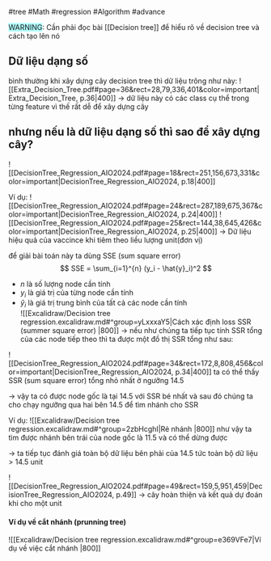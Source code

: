 #tree #Math #regression #Algorithm #advance 

<span style="background:#b1ffff">WARNING</span>: Cần phải đọc bài [[Decision tree]] để hiểu rõ về decision tree và cách tạo lên nó

## Dữ liệu dạng số
bình thường khi xây dựng cây decision tree thì dữ liệu trông như này:
![[Extra_Decision_Tree.pdf#page=36&rect=28,79,336,401&color=important|Extra_Decision_Tree, p.36|400]]
-> dữ liệu này có các class cụ thể trong từng feature vì thế rất dễ để xây dựng cây

## nhưng nếu là dữ liệu dạng số thì sao để xây dựng cây?

![[DecisionTree_Regression_AIO2024.pdf#page=18&rect=251,156,673,331&color=important|DecisionTree_Regression_AIO2024, p.18|400]]

Ví dụ:
![[DecisionTree_Regression_AIO2024.pdf#page=24&rect=287,189,675,367&color=important|DecisionTree_Regression_AIO2024, p.24|400]]
![[DecisionTree_Regression_AIO2024.pdf#page=25&rect=144,38,645,426&color=important|DecisionTree_Regression_AIO2024, p.25|400]]
-> Dữ liệu hiệu quả của vaccince khi tiêm theo liều lượng unit(đơn vị)

để giải bài toán này ta dùng SSE (sum square error)
$$
SSE = \sum_{i=1}^{n} (y_i - \hat{y}_i)^2
$$
- $n$ là số lượng node cần tính 
- $y_i$ là giá trị của từng node cần tính
- $\hat{y}_i$ là giá trị trung bình của tất cả các node cần tính   
![[Excalidraw/Decision tree regression.excalidraw.md#^group=yLxxxaY5|Cách xác định loss SSR (summer square error) |800]]
-> nếu như chúng ta tiếp tục tính SSR tổng của các node tiếp theo thì ta được một đồ thị SSR tổng như sau:


![[DecisionTree_Regression_AIO2024.pdf#page=34&rect=172,8,808,456&color=important|DecisionTree_Regression_AIO2024, p.34|400]]
ta có thể thấy SSR (sum square error) tổng nhỏ nhất ở ngưỡng 14.5

-> vậy ta có được node gốc là tại 14.5 với SSR bé nhất
và sau đó chúng ta cho chạy ngưỡng qua hai bên 14.5 để
tìm nhánh cho SSR

Ví dụ: 
![[Excalidraw/Decision tree regression.excalidraw.md#^group=2zbHcghI|Rẻ nhánh |800]]
như vậy ta tìm được nhánh bên trái của node gốc là 11.5 và có thể dừng được 

-> ta tiếp tục đánh giá toàn bộ dữ liệu bên phải của 14.5 tức toàn bộ dữ liệu > 14.5 unit

![[DecisionTree_Regression_AIO2024.pdf#page=49&rect=159,5,951,459|DecisionTree_Regression_AIO2024, p.49]]
-> cây hoàn thiện và kết quả dự đoán khi cho một unit

#### Ví dụ về cắt nhánh (prunning tree) 
![[Excalidraw/Decision tree regression.excalidraw.md#^group=e369VFe7|Ví dụ về việc cắt nhánh |800]]
